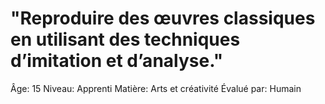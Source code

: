 # "Reproduire des œuvres classiques en utilisant des techniques d’imitation et d’analyse."

Âge: 15
Niveau: Apprenti
Matière: Arts et créativité
Évalué par: Humain